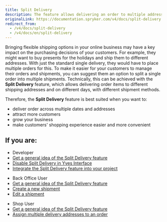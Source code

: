 ```yaml
---
title: Split Delivery
description: The feature allows delivering an order to multiple addresses and dates and attracting more customers.
originalLink: https://documentation.spryker.com/v4/docs/split-delivery
redirect_from:
  - /v4/docs/split-delivery
  - /v4/docs/en/split-delivery
---
```


Bringing flexible shipping options in your online business may have a key impact on the purchasing decisions of your customers. For example, they might want to buy presents for the holidays and ship them to different addresses. With just the standard single delivery, they would have to place multiple orders for this. To make it easier for your customers to manage their orders and shipments, you can suggest them an option to split a single order into multiple shipments. Technically, this can be achieved with the **Split Delivery** feature, which allows delivering order items to different shipping addresses and on different days, with different shipment methods.

Therefore, the **Split Delivery** feature is best suited when you want to:

* deliver order across multiple dates and addresses
* attract more customers
* grow your business
* make customers' shopping experience easier and more convenient

## If you are:

<div class="mr-container">
    <div class="mr-list-container">
        <!-- col1 -->
        <div class="mr-col">
            <ul class="mr-list mr-list-green">
                <li class="mr-title">Developer</li>
                <li><a href="https://documentation.spryker.com/v4/docs/split-delivery-overview" class="mr-link">Get a general idea of the Split Delivery feature</a></li>
 <li><a href="https://documentation.spryker.com/v4/docs/ht-disable-split-delivery-in-yves-interface" class="mr-link">Disable Split Delivery in Yves Interface</a></li>                
                <li><a href="https://documentation.spryker.com/v4/docs/split-delivery-concept" class="mr-link">Integrate the Split Delivery feature into your project</a></li>
            </ul>
        </div>
        <!-- col2 -->
        <div class="mr-col">
            <ul class="mr-list mr-list-blue">
                <li class="mr-title"> Back Office User</li>
                <li><a href="https://documentation.spryker.com/v4/docs/split-delivery-overview" class="mr-link">Get a general idea of the Split Delivery feature</a></li>
                <li><a href="https://documentation.spryker.com/v4/docs/managing-order-shipments#creating-a-new-shipment-for-order" class="mr-link">Create a new shipment</a></li>
                <li><a href="https://documentation.spryker.com/v4/docs/managing-order-shipments#editing-shipment-details" class="mr-link">Edit a shipment</a></li>
            </ul>
        </div>
        <!-- col3 -->
        <div class="mr-col">
            <ul class="mr-list mr-list-red">
                <li class="mr-title">Shop User</li>
               <li><a href="https://documentation.spryker.com/v4/docs/split-delivery-overview" class="mr-link">Get a general idea of the Split Delivery feature</a></li>
                <li><a href="https://documentation.spryker.com/v4/docs/address-step-shop-guide-201911#assign-multiple-delivery-addresses-to-order" class="mr-link">Assign multiple delivery addresses to an order</a></li>
            </ul>
        </div>
    </div>
</div>
